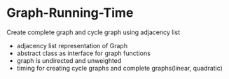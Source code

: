# Graph-Running-Time
Create complete graph and cycle graph using adjacency list

- adjacency list representation of Graph
- abstract class as interface for graph functions
- graph is undirected and unweighted
- timing for creating cycle graphs and complete graphs(linear, quadratic)
